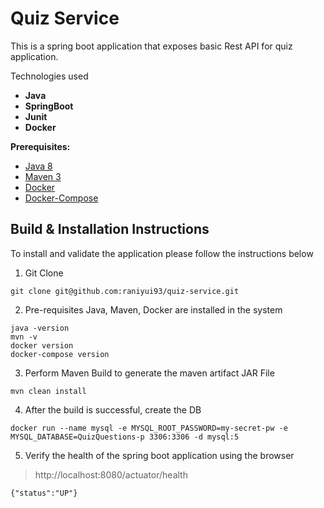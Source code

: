 # Quiz Service

This is a spring boot application that exposes basic Rest API for quiz application.

Technologies used

* **Java**
* **SpringBoot**
* **Junit**
* **Docker**

**Prerequisites:**

* [Java 8](https://adoptopenjdk.net/)
* [Maven 3](https://maven.apache.org/download.cgi)
* [Docker](https://www.docker.com/products/docker-desktop)
* [Docker-Compose](https://docs.docker.com/compose/install/)

## Build & Installation Instructions

To install and validate the application please follow the instructions below

1. Git Clone
```
git clone git@github.com:raniyui93/quiz-service.git
```
2. Pre-requisites Java, Maven, Docker  are installed in the system
````
java -version
mvn -v
docker version
docker-compose version
```` 

3. Perform Maven Build to generate the maven artifact JAR File
```
mvn clean install   
```
4. After the build is successful, create the DB
```
docker run --name mysql -e MYSQL_ROOT_PASSWORD=my-secret-pw -e MYSQL_DATABASE=QuizQuestions-p 3306:3306 -d mysql:5
```
5. Verify the health of the spring boot application using the browser

>http://localhost:8080/actuator/health
````
{"status":"UP"}
````
